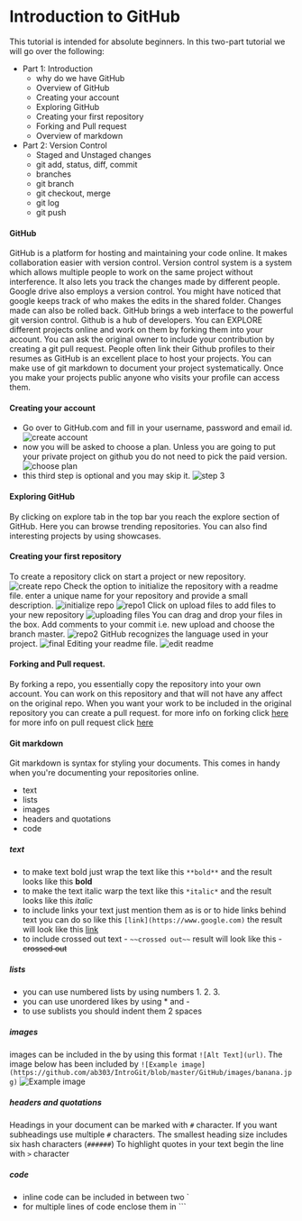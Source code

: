 # Introduction to GitHub
This tutorial is intended for absolute beginners.
In this two-part tutorial we will go over the following:

* Part 1: Introduction
  * why do we have GitHub
  * Overview of GitHub
  * Creating your account
  * Exploring GitHub
  * Creating your first repository
  * Forking and Pull request
  * Overview of markdown
* Part 2: Version Control
  * Staged and Unstaged changes
  * git add, status, diff, commit
  * branches
  * git branch
  * git checkout, merge
  * git log
  * git push

#### GitHub
GitHub is a platform for hosting and maintaining your code online. It makes collaboration easier with version control. Version control system is a system which allows multiple people to work on the same project without interference. It also lets you track the changes made by different people. Google drive also employs a version control. You might have noticed that google keeps track of who makes the edits in the shared folder. Changes made can also be rolled back.
GitHub brings a web interface to the powerful git version control. Github is a hub of developers. You can EXPLORE different projects online and work on them by forking them into your account. You can ask the original owner to include your contribution by creating a git pull request.
People often link their Github profiles to their resumes as GitHub is an excellent place to host your projects. You can make use of git markdown to document your project systematically. Once you make your projects public anyone who visits your profile can access them.

#### Creating your account
- Go over to GitHub.com and fill in your username, password and email id.
![create account](https://github.com/ab303/IntroGit/blob/master/GitHub/images/CreateAccount.png)
- now you will be asked to choose a plan. Unless you are going to put your private project on github you do not need to pick the paid version.
![choose plan](https://github.com/ab303/IntroGit/blob/master/GitHub/images/ChoosePlan.png)
- this third step is optional and you may skip it.
![step 3](https://github.com/ab303/IntroGit/blob/master/GitHub/images/step3.png)

#### Exploring GitHub
By clicking on explore tab in the top bar you reach the explore section of GitHub. Here you can browse trending repositories. You can also find interesting projects by using showcases.

#### Creating your first repository
To create a repository click on start a project or new repository.
![create repo](https://github.com/ab303/IntroGit/blob/master/GitHub/images/createRepo.png)
Check the option to initialize the repository with a readme file. enter a unique name for your repository and provide a small description.
![initialize repo](https://github.com/ab303/IntroGit/blob/master/GitHub/images/InitializeRepo.png)
![repo1](https://github.com/ab303/IntroGit/blob/master/GitHub/images/repo1.png)
Click on upload files to add files to your new repository
![uploading files](https://github.com/ab303/IntroGit/blob/master/GitHub/images/uploadFiles.png)
You can drag and drop your files in the box. Add comments to your commit i.e. new upload and choose the branch master.
![repo2](https://github.com/ab303/IntroGit/blob/master/GitHub/images/repo2.png)
GitHub recognizes the language used in your project.
![final](https://github.com/ab303/IntroGit/blob/master/GitHub/images/final.png)
Editing your readme file.
![edit readme](https://github.com/ab303/IntroGit/blob/master/GitHub/images/editReadme.png)

#### Forking and Pull request.
By forking a repo, you essentially copy the repository into your own account. You can work on this repository and that will not have any affect on the original repo.
When you want your work to be included in the original repository you can create a pull request.
for more info on forking click [here](https://help.github.com/articles/fork-a-repo/)
for more info on pull request click [here](https://help.github.com/articles/about-pull-requests/)

#### Git markdown
Git markdown is syntax for styling your documents. This comes in handy when you're documenting your repositories online.
* text
* lists
* images
* headers and quotations
* code

##### text
- to make text bold just wrap the text like this `**bold**` and the result looks like this **bold**
- to make the text italic warp the text like this `*italic*` and the result looks like this *italic*
- to include links your text just mention them as is or to hide links behind text you can do so like this `[link](https://www.google.com)` the result will look like this [link](https://www.google.com)
- to include crossed out text - `~~crossed out~~` result will look like this - ~~crossed out~~

##### lists
- you can use numbered lists by using numbers 1. 2. 3.
- you can use unordered likes by using * and -
- to use sublists you should indent them 2 spaces

##### images
images can be included in the by using this format `![Alt Text](url)`. The image below has been included by `![Example image](https://github.com/ab303/IntroGit/blob/master/GitHub/images/banana.jpg)`
![Example image](https://github.com/ab303/IntroGit/blob/master/GitHub/images/banana.jpg)

##### headers and quotations
Headings in your document can be marked with `#` character. If you want subheadings use multiple `#` characters. The smallest heading size includes six hash characters (`######`)
To highlight quotes in your text begin the line with `>` character

##### code
- inline code can be included in between two `
- for multiple lines of code enclose them in  ```
